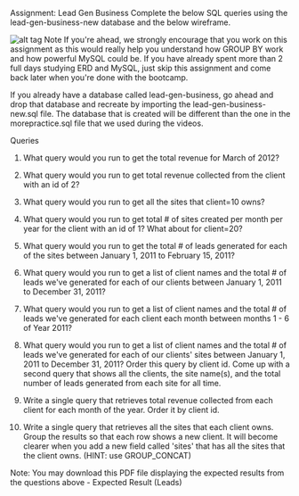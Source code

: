 Assignment: Lead Gen Business
Complete the below SQL queries using the lead-gen-business-new database and the below wireframe.

![alt tag](https://user-images.githubusercontent.com/32435667/37924101-e0157d28-30fe-11e8-9626-6f686e213653.png)
Note
If you're ahead, we strongly encourage that you work on this assignment as this would really help you understand how GROUP BY work and how powerful MySQL could be. If you have already spent more than 2 full days studying ERD and MySQL, just skip this assignment and come back later when you're done with the bootcamp. 

If you already have a database called lead-gen-business, go ahead and drop that database and recreate by importing the lead-gen-business-new.sql file. The database that is created will be different than the one in the morepractice.sql file that we used during the videos.

Queries
1. What query would you run to get the total revenue for March of 2012?

2. What query would you run to get total revenue collected from the client with an id of 2?

3. What query would you run to get all the sites that client=10 owns?

4. What query would you run to get total # of sites created per month per year for the client with an id of 1? What about for client=20?

5. What query would you run to get the total # of leads generated for each of the sites between January 1, 2011 to February 15, 2011?

6. What query would you run to get a list of client names and the total # of leads we've generated for each of our clients between January 1, 2011 to December 31, 2011?

7. What query would you run to get a list of client names and the total # of leads we've generated for each client each month between months 1 - 6 of Year 2011?

8. What query would you run to get a list of client names and the total # of leads we've generated for each of our clients' sites between January 1, 2011 to December 31, 2011? Order this query by client id.  Come up with a second query that shows all the clients, the site name(s), and the total number of leads generated from each site for all time.

9. Write a single query that retrieves total revenue collected from each client for each month of the year. Order it by client id.

10. Write a single query that retrieves all the sites that each client owns. Group the results so that each row shows a new client. It will become clearer when you add a new field called 'sites' that has all the sites that the client owns. (HINT: use GROUP_CONCAT)

Note: You may download this PDF file displaying the expected results from the questions above - Expected Result (Leads)
